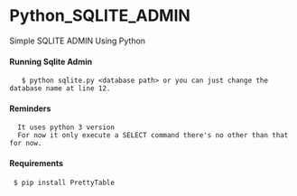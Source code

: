 # Python_SQLITE_ADMIN
Simple SQLITE ADMIN Using Python

#### Running Sqlite Admin
       $ python sqlite.py <database path> or you can just change the database name at line 12.
#### Reminders
      It uses python 3 version
      For now it only execute a SELECT command there's no other than that for now.
#### Requirements
     $ pip install PrettyTable

